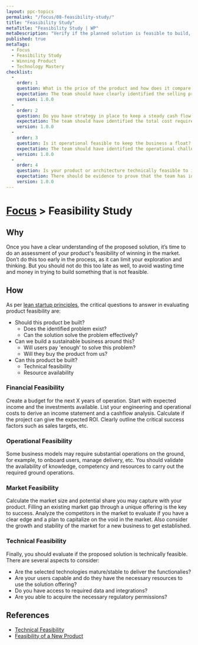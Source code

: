 ```yaml
---
layout: ppc-topics 
permalink: "/focus/08-feasibility-study/"
title: "Feasibility Study"
metaTitle: "Feasibility Study | WP"
metaDescription: "Verify if the planned solution is feasible to build, operate and gain market traction with resources available to you."
published: true
metaTags:
  - Focus
  - Feasibility Study
  - Winning Product
  - Technology Mastery
checklist: 
  -
    order: 1
    question: What is the price of the product and how does it compare against the competition?
    expectation: The team should have clearly identified the selling price and the operational cost component which goes into each item. The profit component should be identified. The price needs to be compared against the competition to assess the market viability of the product.
    version: 1.0.0
  -
    order: 2
    question: Do you have strategy in place to keep a steady cash flow throughout the product life cycle?
    expectation: The team should have identified the total cost required before the product makes any revenue and there should be sufficient investment to support that. Thereafter, the team should have identified the cost at each stage and strategies to stay cash flow positive throughout.
    version: 1.0.0
  -
    order: 3
    question: Is it operational feasible to keep the business a float? 
    expectation: The team should have identified the operational challenges such as delivery, production, etc.. There should be strategies in place to overcome those challenges.
    version: 1.0.0  
  -
    order: 4
    question: Is your product or architecture technically feasible to implement?
    expectation: There should be evidence to prove that the team has identified the key quality attributes properly and their celling constraints. Team should have tested the architecture for those corner cases. 
    version: 1.0.0  
---
```

# [Focus](../) > Feasibility Study

## Why

Once you have a clear understanding of the proposed solution, it’s time to do an assessment of your product's feasibility of winning in the market. Don’t do this too early in the process, as it can limit your exploration and thinking. But you should not do this too late as well, to avoid wasting time and money in trying to build something that is not feasible.

## How

As per [lean startup principles](http://theleanstartup.com/principles), the critical questions to answer in evaluating product feasibility are:

- Should this product be built?
  - Does the identified problem exist?
  - Can the solution solve the problem effectively?
- Can we build a sustainable business around this?
  - Will users pay 'enough' to solve this problem?
  - Will they buy the product from us?
- Can this product be built?
  - Technical feasibility
  - Resource availability

### Financial Feasibility

Create a budget for the next X years of operation. Start with expected income and the investments available. List your engineering and operational costs to derive an income statement and a cashflow analysis. Calculate if the project can give the expected ROI. Clearly outline the critical success factors such as sales targets, etc.

### Operational Feasibility

Some business models may require substantial operations on the ground, for example, to onboard users, manage delivery, etc. You should validate the availability of knowledge, competency and resources to carry out the required ground operations.

### Market Feasibility

Calculate the market size and potential share you may capture with your product. Filling an existing market gap through a unique offering is the key to success. Analyze the competitors in the market to evaluate if you have a clear edge and a plan to capitalize on the void in the market. Also consider the growth and stability of the market for a new business to get established.

### Technical Feasibility

Finally, you should evaluate if the proposed solution is technically feasible. There are several aspects to consider:

- Are the selected technologies mature/stable to deliver the functionalies?
- Are your users capable and do they have the necessary resources to use the solution offering?
- Do you have access to required data and integrations?
- Are you able to acquire the necessary regulatory permissions?

## References

- [Technical Feasibility](https://www.simplilearn.com/feasibility-study-article)
- [Feasibility of a New Product](https://www.npd-solutions.com/feasibility.html)
